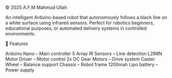 © 2025 A.F.M Mahmud Ullah

An intelligent Arduino-based robot that autonomously follows a black line on a white surface using infrared sensors. 
Perfect for robotics beginners, educational purposes, or automated delivery systems in controlled environments.

🚀 Features

Arduino Nano – Main controller
5 Array IR Sensors – Line detection
L298N Motor Driver – Motor control
2x DC Gear Motors – Drive system
Caster Wheel – Balance support
Chassis – Robot frame
1200mah Lipo battery – Power supply
